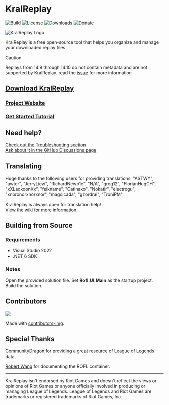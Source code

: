 # KralReplay

![Build](https://img.shields.io/github/actions/workflow/status/Emre37destan/KralReplay/main-branch-trigger.yml?style=flat-square)
[![License](https://img.shields.io/github/license/Emre37destan/KralReplay?style=flat-square)](https://github.com/Emre37destan/KralReplay/blob/master/LICENSE)
[![Downloads](https://img.shields.io/github/downloads/fraxiinus/replaybook/total?style=flat-square)](https://github.com/Emre37destan/KralReplay/releases/latest)
[![Donate](https://shields.io/badge/ko--fi-support%20me-green?logo=ko-fi&style=flat-square)](https://ko-fi.com/fraxiinus)

![KralReplay Logo](.github/logo/logo_rev2_200x.png "Window Overview Image")

KralReplay is a free open-source tool that helps you organize and manage your downloaded replay files

> [!Caution]
> Replays from 14.9 through 14.10 do not contain metadata and are not supported by KralReplay. read the [issue](https://github.com/Emre37destan/KralReplay/issues/299) for more information

## [Download KralReplay](https://emre37destan.github.io/KralReplay/getting-started/download)

### [Project Website](https://emre37destan.github.io/KralReplay)

### [Get Started Tutorial](https://emre37destan.github.io/KralReplay/getting-started/setting-up-kralreplay/)

## Need help?

[Check out the Troubleshooting section](https://emre37destan.github.io/KralReplay/troubleshooting/)  
[Ask about it in the GitHub Discussions page](https://github.com/Emre37destan/KralReplay/discussions)

## Translating

Huge thanks to the following users for providing translations:
"ASTWY", "awter", "JerryLiew", "RichardNewb1e", "N/A", "grog12", "FlorianHugCH", "xXLaokoonXx", "feikname", "Catinaxo", "Nokatir", "electrogu", "xnorxnorxnorxnor", "magcicada", "gzordrai", "TroniPM"

KralReplay is always open for translation help!  
[View the wiki for more information](https://github.com/Emre37destan/KralReplay/wiki/Translating).

## Building from Source

### Requirements

* Visual Studio 2022
* .NET 6 SDK

### Notes

Open the provided solution file. Set **Rofl.UI.Main** as the startup project. Build the solution.

## Contributors

<!-- Copy-paste in your Readme.md file -->

<a href = "https://github.com/Emre37destan/KralReplay/graphs/contributors">
  <img src = "https://contrib.rocks/image?repo=Emre37destan%2FKralReplay"/>
</a>

Made with [contributors-img](https://contrib.rocks).

## Special Thanks

[CommunityDragon](https://www.communitydragon.org/) for providing a great resource of League of Legends data.

[Robert Wang](https://github.com/robertabcd) for documenting the ROFL container.

---

KralReplay isn't endorsed by Riot Games and doesn't reflect the views or opinions of Riot Games or anyone officially involved in producing or managing League of Legends. League of Legends and Riot Games are trademarks or registered trademarks of Riot Games, Inc.
